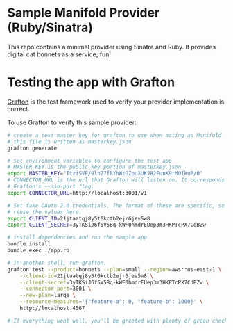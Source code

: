 # Sample Manifold Provider (Ruby/Sinatra)

This repo contains a minimal provider using Sinatra and Ruby.
It provides digital cat bonnets as a service; fun!

# Testing the app with Grafton

[Grafton](https://github.com/manifoldco/grafton) is the test framework used to
verify your provider implementation is correct.

To use Grafton to verify this sample provider:

```bash
# create a test master key for grafton to use when acting as Manifold
# this file is written as masterkey.json
grafton generate

# Set environment variables to configure the test app
# MASTER_KEY is the public_key portion of masterkey.json
export MASTER_KEY="TtziSVE/9lnZ7fRYhWtGZpuXUKJ82FunK9rM0IkuP/0"
# CONNECTOR_URL is the url that Grafton will listen on. It corresponds to
# Grafton's --sso-port flag.
export CONNECTOR_URL=http://localhost:3001/v1

# Set fake OAuth 2.0 credentials. The format of these are specific, so you can
# reuse the values here.
export CLIENT_ID=21jtaatqj8y5t0kctb2ejr6jev5w8
export CLIENT_SECRET=3yTKSiJ6f5V5Bq-kWF0hmdrEUep3m3HKPTcPX7CdBZw

# install dependencies and run the sample app
bundle install
bundle exec ./app.rb

# In another shell, run grafton.
grafton test --product=bonnets --plan=small --region=aws::us-east-1 \
    --client-id=21jtaatqj8y5t0kctb2ejr6jev5w8 \
    --client-secret=3yTKSiJ6f5V5Bq-kWF0hmdrEUep3m3HKPTcPX7CdBZw \
    --connector-port=3001 \
    --new-plan=large \
    --resource-measures='{"feature-a": 0, "feature-b": 1000}' \
    http://localhost:4567

# If everything went well, you'll be greeted with plenty of green check marks!
```
